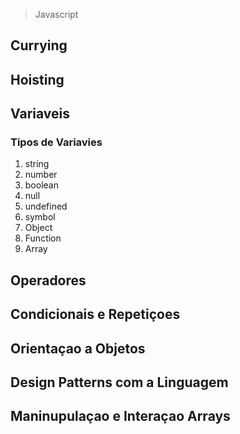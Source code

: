 > Javascript
## Currying
## Hoisting
## Variaveis
### Tipos de Variavies 
1. string 
2. number
3. boolean
4. null
5. undefined
6. symbol
7. Object
8. Function
9. Array
## Operadores
## Condicionais e Repetiçoes
## Orientaçao a Objetos
## Design Patterns com a Linguagem 
## Maninupulaçao e Interaçao Arrays
